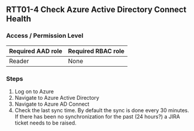 ## RTT01-4 Check Azure Active Directory Connect Health

### Access / Permission Level

| Required AAD role | Required RBAC role     |
|-------------------|------------------------|
| Reader            | None                   |

### Steps

1. Log on to Azure
2. Navigate to Azure Active Directory
3. Navigate to Azure AD Connect 
4. Check the last sync time. By default the sync is done every 30 minutes. If there has been no synchronization for the past (24 hours?) a JIRA ticket needs to be raised.
